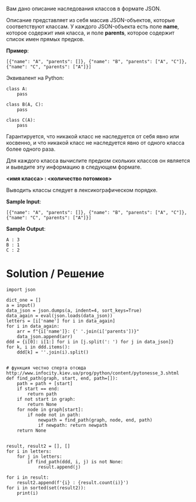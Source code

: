 Вам дано описание наследования классов в формате JSON.

Описание представляет из себя массив JSON-объектов, которые соответствуют классам. У каждого JSON-объекта есть поле **name**, которое содержит имя класса, и поле **parents**, которое содержит список имен прямых предков.

**Пример**:

`[{"name": "A", "parents": []}, {"name": "B", "parents": ["A", "C"]}, {"name": "C", "parents": ["A"]}]`

﻿Эквивалент на Python:

```
class A:
    pass

class B(A, C):
    pass

class C(A):
    pass
```

Гарантируется, что никакой класс не наследуется от себя явно или косвенно, и что никакой класс не наследуется явно от одного класса более одного раза.

Для каждого класса вычислите предком скольких классов он является и выведите эту информацию в следующем формате.

**<имя класса> : <количество потомков>**

Выводить классы следует в лексикографическом порядке.

**Sample Input**:

`[{"name": "A", "parents": []}, {"name": "B", "parents": ["A", "C"]}, {"name": "C", "parents": ["A"]}]`

**Sample Output**:

```
A : 3
B : 1
C : 2
```

# Solution / Решение

```
import json

dict_one = []
a = input()
data_json = json.dumps(a, indent=4, sort_keys=True)
data_again = eval(json.loads(data_json))
letters = [i['name'] for i in data_again]
for i in data_again:
    arr = f"{i['name']}: {' '.join(i['parents'])}"
    data_json.append(arr)
ddd = {i[0]: i[1:] for i in [j.split(': ') for j in data_json]}
for k, i in ddd.items():
    ddd[k] = ''.join(i).split()


# функция честно сперта отсюда http://www.infocity.kiev.ua/prog/python/content/pytonesse_3.shtml
def find_path(graph, start, end, path=[]):
    path = path + [start]
    if start == end:
        return path
    if not start in graph:
        return None
    for node in graph[start]:
        if node not in path:
            newpath = find_path(graph, node, end, path)
            if newpath: return newpath
    return None


result, result2 = [], []
for i in letters:
    for j in letters:
        if find_path(ddd, i, j) is not None:
            result.append(j)

for i in result:
    result2.append(f'{i} : {result.count(i)}')
for i in sorted(set(result2)):
    print(i)
```